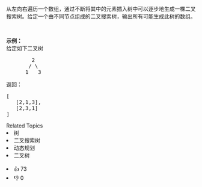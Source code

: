 <p>从左向右遍历一个数组，通过不断将其中的元素插入树中可以逐步地生成一棵二叉搜索树。给定一个由不同节点组成的二叉搜索树，输出所有可能生成此树的数组。</p>

<p>&nbsp;</p>

<p><strong>示例：</strong><br>
给定如下二叉树</p>

<pre>        2
       / \
      1   3
</pre>

<p>返回：</p>

<pre>[
   [2,1,3],
   [2,3,1]
]
</pre>
<div><div>Related Topics</div><div><li>树</li><li>二叉搜索树</li><li>动态规划</li><li>二叉树</li></div></div><br><div><li>👍 73</li><li>👎 0</li></div>